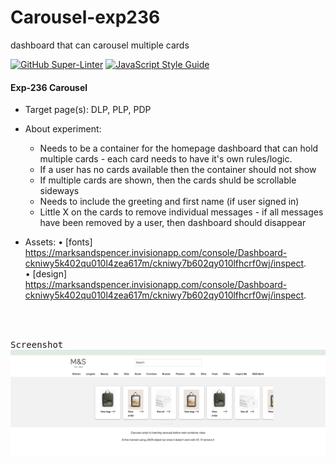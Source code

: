 # Carousel-exp236
dashboard that can carousel multiple cards

[![GitHub Super-Linter](https://github.com/StefanoMnS/carousel-exp236/workflows/Lint%20Code%20Base/badge.svg)](https://github.com/marketplace/actions/super-linter)
   [![JavaScript Style Guide](https://img.shields.io/badge/code_style-standard-brightgreen.svg)](https://github.com/StefanoMnS/carousel-exp236.git)




#### Exp-236 Carousel

- Target page(s):  DLP, PLP, PDP
- About experiment:

   - Needs to be a container for the homepage dashboard that can hold multiple cards - each card needs to have it's own rules/logic.
   - If a user has no cards available then the container should not show
   - If multiple cards are shown, then the cards shuld be scrollable sideways
   - Needs to include the greeting and first name (if user signed in)
   - Little X on the cards to remove individual messages - if all messages have been removed by a user, then dashboard should disappear

- Assets:
   • [fonts] https://marksandspencer.invisionapp.com/console/Dashboard-ckniwy5k402qu010l4zea617m/ckniwy7b602qy010lfhcrf0wj/inspect.        
   • [design] https://marksandspencer.invisionapp.com/console/Dashboard-ckniwy5k402qu010l4zea617m/ckniwy7b602qy010lfhcrf0wj/inspect.     


<br /><br />

<kbd>Screenshot</kbd>
![Carousel](./src/images/sc.png)




